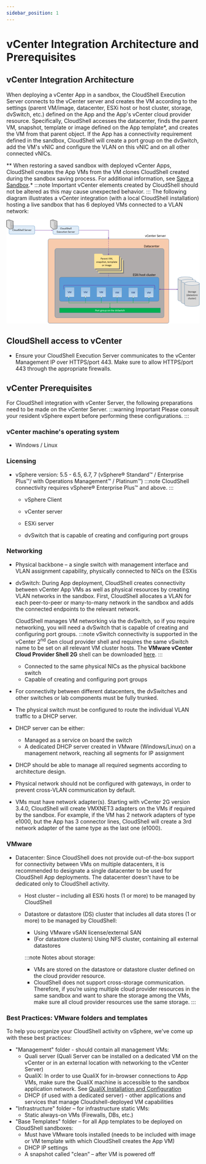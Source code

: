 ```yaml
---
sidebar_position: 1
---
```


# vCenter Integration Architecture and Prerequisites

## vCenter Integration Architecture

When deploying a vCenter App in a sandbox, the CloudShell Execution Server connects to the vCenter server and creates the VM according to the settings (parent VM/image, datacenter, ESXi host or host cluster, storage, dvSwitch, etc.) defined on the App and the App's vCenter cloud provider resource. Specifically, CloudShell accesses the datacenter, finds the parent VM, snapshot, template or image defined on the App template\*, and creates the VM from that parent object. If the App has a connectivity requirement defined in the sandbox, CloudShell will create a port group on the dvSwitch, add the VM's vNIC and configure the VLAN on this vNIC and on all other connected vNICs.

\*\* When restoring a saved sandbox with deployed vCenter Apps, CloudShell creates the App VMs from the VM clones CloudShell created during the sandbox saving process. For additional information, see [Save a Sandbox](../../../../portal/sandboxes/sandbox-workspace/save-sandbox.md).*
:::note Important
vCenter elements created by CloudShell should not be altered as this may cause unexpected behavior.
:::
The following diagram illustrates a vCenter integration (with a local CloudShell installation) hosting a live sandbox that has 6 deployed VMs connected to a VLAN network:

![](/Images/Admin-Guide/Inventory-Operations/vCenter-Architecture_620x333.png)

## CloudShell access to vCenter

- Ensure your CloudShell Execution Server communicates to the vCenter Management IP over HTTPS/port 443. Make sure to allow HTTPS/port 443 through the appropriate firewalls.

## vCenter Prerequisites

For CloudShell integration with vCenter Server, the following preparations need to be made on the vCenter Server.
:::warning Important
Please consult your resident vSphere expert before performing these configurations.
:::
### vCenter machine's operating system

- Windows / Linux

### Licensing

- vSphere version: 5.5 - 6.5, 6.7, 7 (vSphere® Standard™ / Enterprise Plus™/ with Operations Management™ / Platinum™)
    :::note
    CloudShell connectivity requires vSphere® Enterprise Plus™ and above.
    :::
    - vSphere Client
        
    - vCenter server
        
    - ESXi server
        
    - dvSwitch that is capable of creating and configuring port groups
        

### Networking

- Physical backbone – a single switch with management interface and VLAN assignment capability, physically connected to NICs on the ESXis
- dvSwitch: During App deployment, CloudShell creates connectivity between vCenter App VMs as well as physical resources by creating VLAN networks in the sandbox. First, CloudShell allocates a VLAN for each peer-to-peer or many-to-many network in the sandbox and adds the connected endpoints to the relevant network.
    
    CloudShell manages VM networking via the dvSwitch, so if you require networking, you will need a dvSwitch that is capable of creating and configuring port groups.
    :::note
    vSwitch connectivity is supported in the vCenter 2<sup>nd</sup> Gen cloud provider shell and requires the same vSwitch name to be set on all relevant VM cluster hosts. The **VMware vCenter Cloud Provider Shell 2G** shell can be downloaded [here](https://github.com/orgs/QualiSystems/discussions/1691).
    :::
    - Connected to the same physical NICs as the physical backbone switch
    - Capable of creating and configuring port groups
- For connectivity between different datacenters, the dvSwitches and other switches or lab components must be fully trunked.
- The physical switch must be configured to route the individual VLAN traffic to a DHCP server.
- DHCP server can be either:
    - Managed as a service on board the switch
    - A dedicated DHCP server created in VMware (Windows/Linux) on a management network, reaching all segments for IP assignment
- DHCP should be able to manage all required segments according to architecture design.
- Physical network should not be configured with gateways, in order to prevent cross-VLAN communication by default.
- VMs must have network adapter(s). Starting with vCenter 2G version 3.4.0, CloudShell will create VMXNET3 adapters on the VMs if required by the sandbox. For example, if the VM has 2 network adapters of type e1000, but the App has 3 connector lines, CloudShell will create a 3rd network adapter of the same type as the last one (e1000).

### VMware

- Datacenter: Since CloudShell does not provide out-of-the-box support for connectivity between VMs on multiple datacenters, it is recommended to designate a single datacenter to be used for CloudShell App deployments. The datacenter doesn't have to be dedicated only to CloudShell activity.
    
    - Host cluster – including all ESXi hosts (1 or more) to be managed by CloudShell
    - Datastore or datastore (DS) cluster that includes all data stores (1 or more) to be managed by CloudShell:
        
        - Using VMware vSAN license/external SAN
        - (For datastore clusters) Using NFS cluster, containing all external datastores
        
        :::note Notes about storage:
        - VMs are stored on the datastore or datastore cluster defined on the cloud provider resource.
        - CloudShell does not support cross-storage communication. Therefore, if you’re using multiple cloud provider resources in the same sandbox and want to share the storage among the VMs, make sure all cloud provider resources use the same storage.
        :::

### Best Practices: VMware folders and templates

To help you organize your CloudShell activity on vSphere, we've come up with these best practices:

- "Management" folder - should contain all management VMs:
    - Quali server (Quali Server can be installed on a dedicated VM on the vCenter or in an external location with networking to the vCenter Server)
    - QualiX: In order to use QualiX for in-browser connections to App VMs, make sure the QualiX machine is accessible to the sandbox application network. See [QualiX Installation and Configuration](../../../../install-configure/qualix/index.md)
    - DHCP (if used with a dedicated server) - other applications and services that manage Cloudshell-deployed VM capabilities
- "Infrastructure" folder – for infrastructure static VMs:
    - Static always-on VMs (Firewalls, DBs, etc.)
- "Base Templates" folder – for all App templates to be deployed on CloudShell sandboxes:
    - Must have VMware tools installed (needs to be included with image or VM template with which CloudShell creates the App VM)
    - DHCP IP settings
    - A snapshot called "clean” – after VM is powered off
